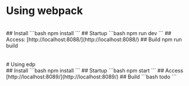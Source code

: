 ﻿# Using webpack
<br>
## Install
```bash
npm install
```
## Startup
```bash
npm run dev
```
## Access:
[http://localhost:8088/](http://localhost:8088/)
## Build
npm run build
<br>
<br>
<br>
# Using edp
<br>
## Install
```bash
npm install
```
## Startup
```bash
npm start
```
## Access
[http://localhost:8089/](http://localhost:8089/)
## Build
```bash
todo
```